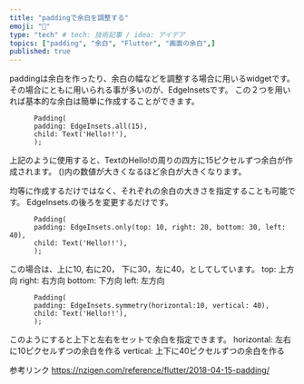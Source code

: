 ```yaml
---
title: "paddingで余白を調整する"
emoji: "👣"
type: "tech" # tech: 技術記事 / idea: アイデア
topics: ["padding", "余白", "Flutter", "画面の余白",]
published: true
---
```

paddingは余白を作ったり、余白の幅などを調整する場合に用いるwidgetです。
その場合にともに用いられる事が多いのが、EdgeInsetsです。
この２つを用いれば基本的な余白は簡単に作成することができます。


          Padding(
          padding: EdgeInsets.all(15),
          child: Text('Hello!!'),
          );
         

上記のように使用すると、TextのHello!の周りの四方に15ピクセルずつ余白が作成されます。
()内の数値が大きくなるほど余白が大きくなります。

均等に作成するだけではなく、それぞれの余白の大きさを指定することも可能です。
EdgeInsets.の後ろを変更するだけです。

          Padding(
          padding: EdgeInsets.only(top: 10, right: 20, bottom: 30, left: 40),
          child: Text('Hello!!'),
          );

この場合は、上に10, 右に20， 下に30，左に40，としてしています。
top: 上方向
right: 右方向
bottom: 下方向
left: 左方向

          Padding(
          padding: EdgeInsets.symmetry(horizontal:10, vertical: 40),
          child: Text('Hello!!'),
          );
このようにすると上下と左右をセットで余白を指定できます。
horizontal: 左右に10ピクセルずつの余白を作る
vertical: 上下に40ピクセルずつの余白を作る

参考リンク
https://nzigen.com/reference/flutter/2018-04-15-padding/

